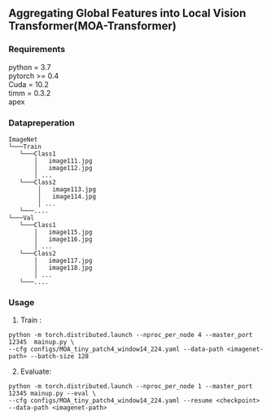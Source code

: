 ## Aggregating Global Features into Local Vision Transformer(MOA-Transformer)

### Requirements
   python = 3.7 <br />
   pytorch >= 0.4 <br />
   Cuda = 10.2 <br />
   timm = 0.3.2 <br />
   apex <br />
   
### Datapreperation
```
ImageNet
└───Train
   └───Class1
       │   image111.jpg
       │   image112.jpg
       │ ...
   └───Class2
        │   image113.jpg
        │   image114.jpg
        │ ...
   └───....   
└───Val
   └───Class1
       │   image115.jpg
       │   image116.jpg
       │ ...
   └───Class2
       │   image117.jpg
       │   image118.jpg
       │ ...
   └───....  
```

### Usage

1. Train : 

```
python -m torch.distributed.launch --nproc_per_node 4 --master_port 12345  mainup.py \
--cfg configs/MOA_tiny_patch4_window14_224.yaml --data-path <imagenet-path> --batch-size 128
```
2. Evaluate:

```
python -m torch.distributed.launch --nproc_per_node 1 --master_port 12345 mainup.py --eval \
--cfg configs/MOA_tiny_patch4_window14_224.yaml --resume <checkpoint> --data-path <imagenet-path> 
```        

    





